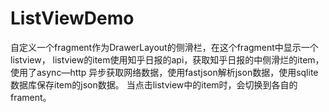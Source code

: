 # ListViewDemo

自定义一个fragment作为DrawerLayout的侧滑栏，在这个fragment中显示一个listview，
listview的item使用知乎日报的api，获取知乎日报的中侧滑烂的item，使用了async—http
异步获取网络数据，使用fastjson解析json数据，使用sqlite数据库保存item的json数据。
当点击listview中的item时，会切换到各自的frament。
